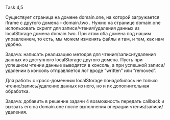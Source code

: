 Task 4,5


Существует страница на домене domain.one, на которой загружается iframe с другого домена - domain.two . Нужно на странице domain.one использовать скрипт для записи/чтения/удаления данных из localStorage домена domain.two. При этом оба домена под нашим управлением, то есть, мы можем изменять файлы и там, и там, как нам удобно.

Задача: написать реализацию методов для чтения/записи/удаления данных из доступного localStorage другого домена. Пусть при успешном чтении данные выводятся в консоль, а при успешной записи/удалении в консоль отправляется лог вроде “written” или “removed”.

Для работы с кросс-доменным localStorage понадобилось не только чтение/запись/удаление данных из него, но и их дополнительная обработка.

Задача: добавить в решение задачи 4 возможность передать callback и вызвать его на domain.one после выполнения операции чтения/записи/удаления.
